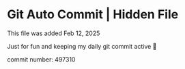 # Git Auto Commit | Hidden File

This file was added Feb 12, 2025

Just for fun and keeping my daily git commit active 🤪

commit number: 497310
